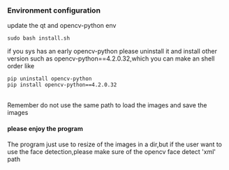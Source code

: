 ### Environment configuration

update the qt and opencv-python env
~~~shell
sudo bash install.sh
~~~

if you sys has an early opencv-python please uninstall it and install other version
such as opencv-python==4.2.0.32,which you can make an shell order like
~~~shell
pip uninstall opencv-python
pip install opencv-python==4.2.0.32
~~~
<br>
Remember do not use the same path to load the images and save the images

#### please enjoy the program


The program just use to resize of the images in a dir,but if the user want to use the face detection,please make sure of the opencv face detect 'xml' path